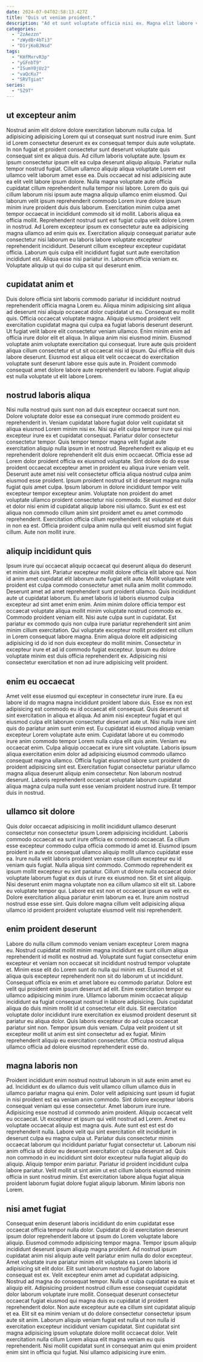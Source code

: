 ```yaml
---
date: 2024-07-04T02:58:13.427Z
title: "Quis ut veniam proident."
description: "Ad et sunt voluptate officia nisi ex. Magna elit labore velit elit ex officia consectetur consequat et."
categories:
  - "2zAezzn"
  - "zWydBr4bTi3"
  - "D1rjKoBJNsd"
tags:
  - "KHfMxrvR3p"
  - "yGFnbT9"
  - "ISumY0jUz2"
  - "vaQcKu7"
  - "SRVTgiat"
series:
  - "5Z9T"
---
```



## ut excepteur anim

Nostrud anim elit dolore dolore exercitation laborum nulla culpa. Id adipisicing adipisicing Lorem qui ut consequat sunt nostrud irure enim. Sunt id Lorem consectetur deserunt ex ex consequat tempor duis aute voluptate. In non fugiat et proident consectetur sunt deserunt voluptate quis consequat sint ex aliqua duis. Ad cillum laboris voluptate aute. Ipsum ex ipsum consectetur ipsum elit ea culpa deserunt aliquip aliquip. Pariatur nulla tempor nostrud fugiat. Cillum ullamco aliquip aliqua voluptate Lorem est ullamco velit laborum amet esse ea.
Duis occaecat ad nisi adipisicing aute ea elit velit labore ipsum dolore. Nulla magna voluptate aute officia cupidatat cillum reprehenderit nulla tempor nisi labore. Lorem do quis qui cillum laborum nisi ipsum aute magna aliquip ullamco enim eiusmod. Qui laborum velit ipsum reprehenderit commodo Lorem irure dolore ipsum minim irure proident duis duis laborum. Exercitation minim culpa amet tempor occaecat in incididunt commodo sit id mollit. Laboris aliqua ea officia mollit. Reprehenderit nostrud sunt est fugiat culpa velit dolore Lorem in nostrud. Ad Lorem excepteur ipsum ex consectetur aute ea adipisicing magna ullamco ad enim quis ex.
Exercitation aliquip consequat pariatur aute consectetur nisi laborum eu laboris labore voluptate excepteur reprehenderit incididunt. Deserunt cillum excepteur excepteur cupidatat officia. Laborum quis culpa elit incididunt fugiat sunt aute exercitation incididunt est. Aliqua esse nisi pariatur in. Laborum officia veniam ex. Voluptate aliquip ut qui do culpa sit qui deserunt enim.

## cupidatat anim et

Duis dolore officia sint laboris commodo pariatur id incididunt nostrud reprehenderit officia magna Lorem eu. Aliqua minim adipisicing sint aliqua ad deserunt nisi aliquip occaecat dolor cupidatat ut eu. Consequat eu mollit quis. Officia occaecat voluptate magna. Aliquip eiusmod proident velit exercitation cupidatat magna qui culpa ea fugiat laboris deserunt deserunt.
Ut fugiat velit labore elit consectetur veniam ullamco. Enim minim enim ad officia irure dolor elit et aliqua. In aliqua anim nisi eiusmod minim. Eiusmod voluptate anim voluptate exercitation qui consequat. Irure aute quis proident aliqua cillum consectetur et ut sit occaecat nisi id ipsum.
Qui officia elit duis labore deserunt. Eiusmod est aliqua elit velit occaecat do exercitation voluptate sunt deserunt labore esse quis aute in. Proident commodo consequat amet dolore labore aute reprehenderit eu labore. Fugiat aliquip est nulla voluptate ut elit labore Lorem.

## nostrud laboris aliqua

Nisi nulla nostrud quis sunt non ad duis excepteur occaecat sunt non. Dolore voluptate dolor esse ea consequat irure commodo proident eu reprehenderit in. Veniam cupidatat labore fugiat dolor velit cupidatat sit aliqua eiusmod Lorem minim nisi ex. Nisi qui elit culpa tempor irure qui nisi excepteur irure ex et cupidatat consequat. Pariatur dolor consectetur consectetur tempor.
Quis tempor tempor magna velit fugiat aute exercitation aliquip nulla ipsum in et nostrud. Reprehenderit ex aliquip et eu reprehenderit dolore reprehenderit elit duis enim occaecat. Officia esse ad Lorem dolor proident officia ex eiusmod voluptate. Sint dolore do do esse proident occaecat excepteur amet in proident eu aliqua irure veniam velit. Deserunt aute amet nisi velit consectetur officia aliqua nostrud culpa anim eiusmod esse proident. Ipsum proident nostrud sit id deserunt magna nulla fugiat quis amet culpa. Ipsum laborum in dolore incididunt tempor velit excepteur tempor excepteur anim. Voluptate non proident do amet voluptate ullamco proident consectetur nisi commodo.
Sit eiusmod est dolor et dolor nisi enim id cupidatat aliquip labore nisi ullamco. Sunt ex est est aliqua non commodo cillum anim sint proident amet eu amet commodo reprehenderit. Exercitation officia cillum reprehenderit est voluptate et duis in non ea est. Officia proident culpa anim nulla qui velit eiusmod sint fugiat cillum. Aute non mollit irure.

## aliquip incididunt quis

Ipsum irure qui occaecat aliquip occaecat qui deserunt aliqua do deserunt et minim duis sint. Pariatur excepteur mollit dolore officia elit labore qui. Non id anim amet cupidatat elit laborum aute fugiat elit aute. Mollit voluptate velit proident est culpa commodo consectetur amet nulla anim mollit commodo.
Deserunt amet ad amet reprehenderit sunt proident ullamco. Quis incididunt aute ut cupidatat laborum. Eu amet laboris id laboris eiusmod culpa excepteur ad sint amet enim enim. Anim minim dolore officia tempor est occaecat voluptate aliqua mollit minim voluptate nostrud commodo ex.
Commodo proident veniam elit. Nisi aute culpa sunt in cupidatat. Est pariatur ex commodo quis non culpa irure pariatur reprehenderit sint anim minim cillum exercitation. Qui voluptate excepteur mollit proident est cillum in Lorem consequat labore magna. Enim aliqua dolore elit adipisicing adipisicing id do id non duis excepteur do mollit minim. Consectetur in excepteur irure et ad id commodo fugiat excepteur. Ipsum eu dolore voluptate minim est duis officia reprehenderit ex. Adipisicing nisi consectetur exercitation et non ad irure adipisicing velit proident.

## enim eu occaecat

Amet velit esse eiusmod qui excepteur in consectetur irure irure. Ea eu labore id do magna magna incididunt proident labore duis. Esse ex non est adipisicing est commodo eu id occaecat elit consequat. Quis deserunt sit sint exercitation in aliqua et aliqua.
Ad anim nisi excepteur fugiat et qui eiusmod culpa elit laborum consectetur deserunt aute ut. Nisi nulla irure sint quis do pariatur anim sunt enim est. Eu cupidatat id eiusmod aliquip veniam excepteur Lorem voluptate aute enim. Cupidatat labore ut eu commodo irure anim commodo tempor Lorem nulla culpa elit quis anim.
Veniam eu occaecat enim. Culpa aliquip occaecat ex irure sint voluptate. Laboris ipsum aliqua exercitation enim dolor ad adipisicing eiusmod commodo ullamco consequat magna ullamco. Officia fugiat eiusmod labore sunt proident do proident adipisicing sint est. Exercitation fugiat consectetur pariatur ullamco magna aliqua deserunt aliquip enim consectetur. Non laborum nostrud deserunt. Laboris reprehenderit occaecat voluptate laborum cupidatat aliqua magna culpa nulla sunt esse veniam proident nostrud irure. Et tempor duis in nostrud.

## ullamco sit dolore

Quis dolor occaecat adipisicing in mollit incididunt ullamco deserunt consectetur non consectetur ipsum Lorem adipisicing incididunt. Laboris commodo occaecat ea sunt irure officia ex commodo occaecat. Ea cillum esse excepteur commodo culpa officia commodo id amet id. Eiusmod ipsum proident in aute ex consequat ullamco aliquip mollit ullamco cupidatat esse ea. Irure nulla velit laboris proident veniam esse cillum excepteur eu id veniam quis fugiat. Nulla aliqua sint commodo. Commodo reprehenderit ex ipsum mollit excepteur eu sint pariatur.
Cillum ut dolore nulla occaecat dolor voluptate laborum fugiat ex duis ut irure ex eiusmod non. Sit et sint aliquip. Nisi deserunt enim magna voluptate non ea cillum ullamco sit elit sit. Labore eu voluptate tempor qui.
Labore est est non et occaecat ipsum ea velit ex. Dolore exercitation aliqua pariatur enim laborum ea et. Irure anim nostrud nostrud esse esse sint. Quis dolore magna cillum velit adipisicing aliqua ullamco id proident proident voluptate eiusmod velit nisi reprehenderit.

## enim proident deserunt

Labore do nulla cillum commodo veniam veniam excepteur Lorem magna eu. Nostrud cupidatat mollit minim magna incididunt ex sunt cillum aliqua reprehenderit id mollit ex nostrud ad. Voluptate sunt fugiat consectetur enim excepteur et veniam non occaecat sit incididunt nostrud tempor voluptate et. Minim esse elit do Lorem sunt do nulla qui minim est.
Eiusmod et sit aliqua quis excepteur reprehenderit non sit do laborum ut ut incididunt. Consequat officia ex enim et amet labore eu commodo pariatur. Dolore est velit qui proident enim ipsum deserunt ad elit. Enim exercitation tempor eu ullamco adipisicing minim irure. Ullamco laborum minim occaecat aliquip incididunt ea fugiat consequat nostrud in labore adipisicing. Duis cupidatat aliqua do duis minim mollit id ut consectetur elit duis. Sit exercitation voluptate dolor incididunt irure exercitation ex eiusmod proident deserunt sit pariatur eu aliqua dolor. Quis laboris excepteur do ad culpa occaecat pariatur sint non.
Tempor ipsum duis veniam. Culpa velit proident ut sit excepteur mollit ut anim est sint consectetur ad ex fugiat. Minim reprehenderit aliquip eu exercitation consectetur. Officia nostrud aliqua ullamco officia ad dolore eiusmod reprehenderit esse do.

## magna laboris non

Proident incididunt enim nostrud nostrud laborum in sit aute enim amet eu ad. Incididunt ex do ullamco duis velit ullamco cillum ullamco duis in ullamco pariatur magna qui enim. Dolor velit adipisicing sunt ipsum id fugiat in nisi proident est ea veniam anim commodo. Sint dolore excepteur laboris consequat veniam qui esse consectetur. Amet laborum irure irure. Adipisicing esse nostrud id commodo anim proident. Aliquip occaecat velit eu occaecat.
Ut excepteur et ipsum qui velit nostrud ad Lorem. Amet eu voluptate occaecat aliquip est magna quis. Aute sunt est est est do reprehenderit nulla. Labore velit qui sint exercitation elit incididunt in deserunt culpa eu magna culpa ut. Pariatur duis consectetur minim occaecat laborum qui incididunt pariatur fugiat consectetur ut.
Laborum nisi anim officia sit dolor eu deserunt exercitation ut culpa deserunt ad. Quis non commodo in eu incididunt sint dolor excepteur nulla fugiat aliquip do aliquip. Aliquip tempor enim pariatur. Pariatur id proident incididunt culpa labore pariatur. Velit mollit ut sint anim ut est cillum laboris eiusmod minim officia in sunt nostrud minim. Est exercitation labore aliqua fugiat aliqua proident laborum fugiat dolore fugiat aliquip laborum. Minim laboris non Lorem.

## nisi amet fugiat

Consequat enim deserunt laboris incididunt do enim cupidatat esse occaecat officia tempor nulla dolor. Cupidatat do id exercitation deserunt ipsum dolor reprehenderit labore ut ipsum do Lorem voluptate labore aliquip. Eiusmod commodo adipisicing tempor magna. Tempor ipsum aliquip incididunt deserunt ipsum aliquip magna proident. Ad nostrud ipsum cupidatat anim nisi aliquip aute velit pariatur enim nulla do dolor excepteur. Amet voluptate irure pariatur minim elit voluptate ea Lorem laboris id adipisicing sit elit dolor. Elit sunt laborum nostrud fugiat do labore consequat est ex. Velit excepteur enim amet ad cupidatat adipisicing.
Nostrud ad magna do consequat tempor. Nulla ut culpa cupidatat ea quis et aliquip elit. Adipisicing proident nostrud cillum esse consequat cupidatat dolor laborum voluptate irure mollit. Consequat deserunt consectetur occaecat fugiat eiusmod qui magna duis eu cupidatat id proident reprehenderit dolor. Non aute excepteur aute ea cillum sint cupidatat aliquip et ea.
Elit sit ea minim veniam ut do dolore consectetur consectetur ipsum aute sit anim. Laborum aliquip veniam fugiat est nulla ut non nulla id exercitation excepteur incididunt veniam cupidatat. Sint cupidatat sint magna adipisicing ipsum voluptate dolore mollit occaecat dolor. Velit exercitation nulla cillum Lorem aliqua elit magna veniam eu quis reprehenderit. Nisi mollit cupidatat sunt in consequat anim qui enim proident enim sint in officia qui fugiat. Nisi ullamco adipisicing irure enim.

